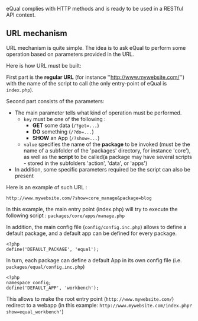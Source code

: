 eQual complies with HTTP methods and is ready to be used in a RESTful API context.





## URL mechanism 

URL mechanism is quite simple. The idea is to ask eQual to perform some operation based on parameters provided in the URL.

Here is how URL must be built: 

First part is the **regular URL** (for instance ''http://www.mywebsite.com/'') with the name of the script to call (the only entry-point of eQual is `index.php`).

Second part consists of the parameters:  

* The main parameter tells what kind of operation must be performed. 
    * `key` must be one of the following : 
        * **GET** some data (`/?get=...`)
        * **DO** something (`/?do=...`)
        * **SHOW** an App (`/?show=...`)
    * `value` specifies the name of the **package** to be invoked (must be the name of a subfolder of the 'packages' directory, for instance 'core'), as well as the **script** to be called(a package may have several scripts - stored in the subfolders 'action', 'data', or 'apps')
* In addition, some specific parameters required be the script can also be present



Here is an example of such URL :  
``` 
http://www.mywebsite.com/?show=core_manage&package=blog
```

In this example, the main entry point (index.php) will try to execute the following script : `packages/core/apps/manage.php`  



In addition, the main config file (`config/config.inc.php`) allows to define a default package, and a default app can be defined for every package.  


```
<?php
define('DEFAULT_PACKAGE', 'equal');
```

In turn, each package can define a default App in its own config file (i.e. `packages/equal/config.inc.php`)
```
<?php
namespace config;
define('DEFAULT_APP', 'workbench');
```

This allows to make the root entry point  (`http://www.mywebsite.com/`) redirect to a webapp (in this example:  `http://www.mywebsite.com/index.php?show=equal_workbench'`)

